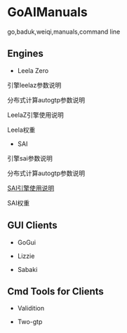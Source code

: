# GoAIManuals
go,baduk,weiqi,manuals,command line



## Engines

* Leela Zero

引擎leelaz参数说明

分布式计算autogtp参数说明

LeelaZ引擎使用说明

Leela权重

* SAI

引擎sai参数说明

分布式计算autogtp参数说明

[SAI引擎使用说明](Engines/SAI/SAI_zhCN.MD)

SAI权重

## GUI Clients

* GoGui

* Lizzie

* Sabaki

## Cmd Tools for Clients

* Validition

* Two-gtp

